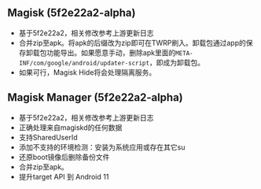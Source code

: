 ## Magisk (5f2e22a2-alpha)
- 基于5f2e22a2，相关修改参考上游更新日志
- 合并zip至apk。将apk的后缀改为zip即可在TWRP刷入。卸载包通过app的保存卸载包功能导出。如果愿意手动，删除apk里面的`META-INF/com/google/android/updater-script`，即成为卸载包。
- 如果可行，Magisk Hide将会处理隔离服务。

## Magisk Manager (5f2e22a2-alpha)
- 基于5f2e22a2，相关修改参考上游更新日志
- 正确处理来自magiskd的任何数据
- 支持SharedUserId
- 添加不支持的环境检测：安装为系统应用或存在其它su
- 还原boot镜像后删除备份文件
- 合并zip至apk。
- 提升target API 到 Android 11
